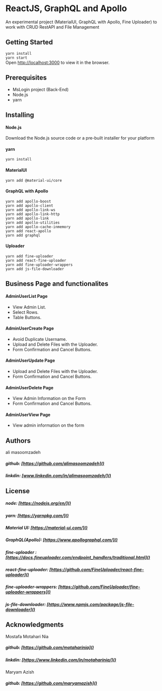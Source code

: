 # ReactJS, GraphQL and  Apollo

An experimental project (MaterialUI, GraphQL with Apollo, Fine Uploader)
to work with CRUD RestAPI and File Management
## Getting Started  
`yarn install`     
`yarn start`    
Open [http://localhost:3000](http://localhost:3000) to view it in the browser.

     
## Prerequisites    
- MsLogin project  (Back-End)
- Node.js
- yarn


## Installing

#### Node.js
Download the Node.js source code or a pre-built installer for your platform

#### yarn
`yarn install`  

#### MaterialUI
`yarn add @material-ui/core` 

#### GraphQL with Apollo 
`yarn add apollo-boost`     
`yarn add apollo-client`    
`yarn add apollo-link-ws`   
`yarn add apollo-link-http`  
`yarn add apollo-link`          
`yarn add apollo-utilities`     
`yarn add apollo-cache-inmemory`    
`yarn add react-apollo`     
`yarn add graphql`      

#### Uploader     
`yarn add fine-uploader`    
`yarn add react-fine-uploader`  
`yarn add fine-uploader-wrappers`   
`yarn add js-file-downloader`   


## Business Page and functionalites

#### AdminUserList Page
* View Admin List.
* Select Rows.
* Table Buttons.

#### AdminUserCreate Page
* Avoid Duplicate Username.
* Upload and Delete Files with the Uploader.
* Form Confirmation and Cancel Buttons.

#### AdminUserUpdate Page
* Upload and Delete Files with the Uploader.
* Form Confirmation and Cancel Buttons.

#### AdminUserDelete Page
* View Admin Information on the Form
* Form Confirmation and Cancel Buttons.

#### AdminUserView Page
* View admin information on the form

## Authors
ali masoomzadeh     
 ##### github:  [https://github.com/alimasoomzadeh]()     
 ##### linkdin: [www.linkedin.com/in/alimasoomzadeh/]()
    
## License

 ##### node: [https://nodejs.org/en/]()
 ##### yarn: [https://yarnpkg.com/]()
 ##### Material UI: [https://material-ui.com/]()
 ##### GraphQL(Apollo): [https://www.apollographql.com/]()
##### fine-uploader :  [https://docs.fineuploader.com/endpoint_handlers/traditional.html]()
##### react-fine-uploader: [https://github.com/FineUploader/react-fine-uploader]()
##### fine-uploader-wrappers:  [https://github.com/FineUploader/fine-uploader-wrappers]()
##### js-file-downloader:   [https://www.npmjs.com/package/js-file-downloader]()

## Acknowledgments

Mostafa Motahari Nia    
 ##### github:  [https://github.com/motaharinia]()     
 ##### linkdin: [https://www.linkedin.com/in/motaharinia/]()
 
 Maryam Azish   
  ##### github:  [https://github.com/maryamazish]()     